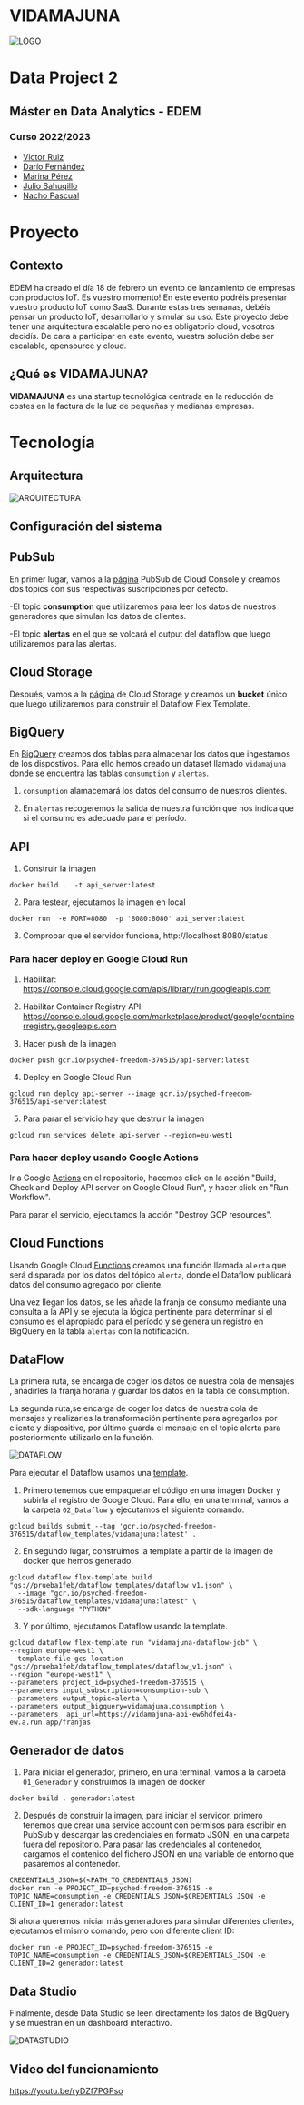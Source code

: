 # VIDAMAJUNA

![LOGO](./00_tmp/Imagenes/logo_vidamajuna.png)

# Data Project 2
## Máster en Data Analytics - EDEM
### Curso 2022/2023

- [Victor Ruiz](https://www.linkedin.com/in/vruizext/)
- [Darío Fernández](https://www.linkedin.com/in/dar%C3%ADo-fern%C3%A1ndez-fern%C3%A1ndez/)
- [Marina Pérez](https://www.linkedin.com/in/marinaperezbarber/)
- [Julio Sahuqillo](https://www.linkedin.com/in/juliosahuquillohuerta/)
- [Nacho Pascual](https://www.linkedin.com/in/nacho-pascual/)

# Proyecto
## Contexto
EDEM ha creado el día 18 de febrero un evento de lanzamiento de empresas con productos IoT. Es vuestro momento! 
En este evento podréis presentar vuestro producto IoT como SaaS. Durante estas tres semanas, debéis pensar un producto IoT, 
desarrollarlo y simular su uso. Este proyecto debe tener una arquitectura escalable pero no es obligatorio cloud, vosotros decidís. 
De cara a participar en este evento, vuestra solución debe ser escalable, opensource y cloud.

## ¿Qué es VIDAMAJUNA?

**VIDAMAJUNA** es una startup tecnológica centrada en la reducción de costes en la factura de la luz de pequeñas y medianas empresas.
 

# Tecnología
## Arquitectura

![ARQUITECTURA](./00_tmp/Imagenes/arquitectura.png)


## Configuración del sistema

## **PubSub**
En primer lugar, vamos a la [página](https://console.cloud.google.com/cloudpubsub) PubSub de Cloud Console y creamos 
dos topics con sus respectivas suscripciones por defecto. 

-El topic **consumption** que utilizaremos para leer los datos de nuestros generadores que simulan los datos de clientes.

-El topic **alertas** en el que se volcará el output del dataflow que luego utilizaremos para las alertas.

 ## **Cloud Storage**

Después, vamos a la [página](https://console.cloud.google.com/storage) de Cloud Storage y creamos un **bucket** único 
que luego utilizaremos para construir el Dataflow Flex Template.

 ## **BigQuery**

En [BigQuery](https://console.cloud.google.com/bigquery) creamos dos tablas para almacenar los datos que ingestamos de los 
dispostivos. Para ello hemos creado un dataset llamado `vidamajuna` donde se encuentra las tablas `consumption` y `alertas`.

1. `consumption` alamacemará los datos del consumo de nuestros clientes.

2. En `alertas` recogeremos la salida de nuestra función que nos indica que si el consumo es adecuado para el período.


## **API**

1. Construir la imagen

```shell
docker build .  -t api_server:latest
```

2. Para testear, ejecutamos la imagen en local 

```shell
docker run  -e PORT=8080  -p '8080:8080' api_server:latest 
```

3. Comprobar que el servidor funciona, http://localhost:8080/status

### Para hacer deploy en Google Cloud Run

1. Habilitar: https://console.cloud.google.com/apis/library/run.googleapis.com

2. Habilitar Container Registry API: https://console.cloud.google.com/marketplace/product/google/containerregistry.googleapis.com

3. Hacer push de la imagen 
```shell
docker push gcr.io/psyched-freedom-376515/api-server:latest
```
4. Deploy en Google Cloud Run
```shell
gcloud run deploy api-server --image gcr.io/psyched-freedom-376515/api-server:latest
```

5. Para parar el servicio hay que destruir la imagen
```shell
gcloud run services delete api-server --region=eu-west1
```

### Para hacer deploy usando Google Actions

Ir a Google [Actions](https://github.com/vruizext/DataProject_2/actions) en el repositorio, hacemos click en la acción 
"Build, Check and Deploy API server on Google Cloud Run", y hacer click en "Run Workflow".

Para parar el servicio, ejecutamos la acción "Destroy GCP resources".

## Cloud Functions

Usando Google Cloud [Functions](https://console.cloud.google.com/functions/list) creamos una función llamada `alerta` que será 
disparada por los datos del tópico `alerta`, donde el Dataflow publicará datos del consumo agregado por cliente. 

Una vez llegan los datos, se les añade la franja de consumo mediante una consulta a la API 
y se ejecuta la lógica pertinente para determinar si el consumo es el apropiado para el período y se genera un registro
en BigQuery en la tabla `alertas` con la notificación. 


## DataFlow

La primera ruta, se encarga de coger los datos de nuestra cola de mensajes , añadirles la franja horaria y guardar los datos en la tabla de consumption.

La segunda ruta,se encarga de coger los datos de nuestra cola de mensajes y realizarles la transformación pertinente para 
agregarlos por cliente y dispositivo, por último guarda el mensaje en el topic alerta para posteriormente utilizarlo en la función.

![DATAFLOW](./00_tmp/Imagenes/dataflow.jpeg)

Para ejecutar el Dataflow usamos una [template](https://cloud.google.com/dataflow/docs/guides/templates/using-flex-templates).

1. Primero tenemos que empaquetar el código en una imagen Docker y subirla al registro de Google Cloud. Para ello, en una terminal, vamos a la carpeta `02_Dataflow` y ejecutamos el siguiente comando.
```shell
gcloud builds submit --tag 'gcr.io/psyched-freedom-376515/dataflow_templates/vidamajuna:latest' .
```

2. En segundo lugar, construimos la template a partir de la imagen de docker que hemos generado.
```shell
gcloud dataflow flex-template build "gs://prueba1feb/dataflow_templates/dataflow_v1.json" \
  --image "gcr.io/psyched-freedom-376515/dataflow_templates/vidamajuna:latest" \
  --sdk-language "PYTHON"
```

3. Y por último, ejecutamos Dataflow usando la template.
```shell
gcloud dataflow flex-template run "vidamajuna-dataflow-job" \
--region europe-west1 \
--template-file-gcs-location "gs://prueba1feb/dataflow_templates/dataflow_v1.json" \
--region "europe-west1" \
--parameters project_id=psyched-freedom-376515 \
--parameters input_subscription=consumption-sub \
--parameters output_topic=alerta \
--parameters output_bigquery=vidamajuna.consumption \
--parameters  api_url=https://vidamajuna-api-ew6hdfei4a-ew.a.run.app/franjas
``` 


## Generador de datos

1. Para iniciar el generador, primero, en una terminal, vamos a la carpeta `01_Generador` y construimos la imagen de docker
```shell
docker build . generador:latest 
```

2. Después de construir la imagen, para iniciar el servidor, primero tenemos que crear una service account con permisos para
escribir en PubSub y descargar las credenciales en formato JSON, en una carpeta fuera del repositorio. Para pasar las credenciales
al contenedor, cargamos el contenido del fichero JSON en una variable de entorno que pasaremos al contenedor. 

```shell
CREDENTIALS_JSON=$(<PATH_TO_CREDENTIALS_JSON)
docker run -e PROJECT_ID=psyched-freedom-376515 -e TOPIC_NAME=consumption -e CREDENTIALS_JSON=$CREDENTIALS_JSON -e CLIENT_ID=1 generador:latest
```

Si ahora queremos iniciar más generadores para simular diferentes clientes, ejecutamos el mismo comando, pero con diferente client ID:
```shell
docker run -e PROJECT_ID=psyched-freedom-376515 -e TOPIC_NAME=consumption -e CREDENTIALS_JSON=$CREDENTIALS_JSON -e CLIENT_ID=2 generador:latest
```


 ## **Data Studio**

Finalmente, desde Data Studio se leen directamente los datos de BigQuery y se muestran en un dashboard interactivo.

![DATASTUDIO](./00_tmp/Imagenes/visualizacion.png)


 ## **Video del funcionamiento**
 
 https://youtu.be/ryDZf7PGPso
